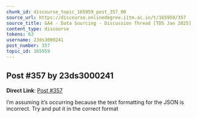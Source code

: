 ```yaml
---
chunk_id: discourse_topic_165959_post_357_00
source_url: https://discourse.onlinedegree.iitm.ac.in/t/165959/357
source_title: GA4 - Data Sourcing - Discussion Thread [TDS Jan 2025]
content_type: discourse
tokens: 63
username: 23ds3000241
post_number: 357
topic_id: 165959
---
```


## Post #357 by 23ds3000241

**Direct Link**: [Post #357](https://discourse.onlinedegree.iitm.ac.in/t/165959/357)

I’m assuming it’s occurring because the text formatting for the JSON is incorrect. Try and put it in the correct format
